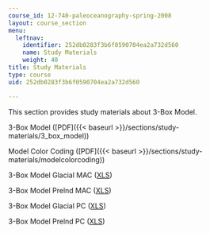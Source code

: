 ```yaml
---
course_id: 12-740-paleoceanography-spring-2008
layout: course_section
menu:
  leftnav:
    identifier: 252db0283f3b6f0590704ea2a732d560
    name: Study Materials
    weight: 40
title: Study Materials
type: course
uid: 252db0283f3b6f0590704ea2a732d560

---
```


This section provides study materials about 3-Box Model.

3-Box Model ([PDF]({{< baseurl >}}/sections/study-materials/3_box_model))

Model Color Coding ([PDF]({{< baseurl >}}/sections/study-materials/modelcolorcoding))

3-Box Model Glacial MAC ([XLS](/coursemedia/12-740-paleoceanography-spring-2008/e3460ab616f085541a4a94501542603e_3boxmodelGlacialrev11fMAC.xls))

3-Box Model Prelnd MAC ([XLS](/coursemedia/12-740-paleoceanography-spring-2008/cbd144ca870f529bc3f20e9a24bf8278_3boxmodelPreIndrev11hMAC.xls))

3-Box Model Glacial PC ([XLS](/coursemedia/12-740-paleoceanography-spring-2008/63ba8b28228842b9b55af0bb0bbf5a36_3box_model_Glacial_rev11h_PC.xls))

3-Box Model Prelnd PC ([XLS](/coursemedia/12-740-paleoceanography-spring-2008/5a31eb2fed44e6c0ad7d4f579baecd06_3box_model_PreInd_rev11h_PC_.xls))